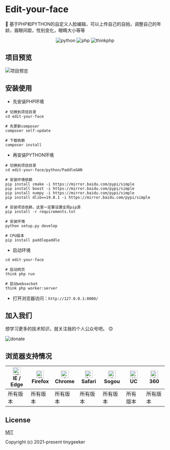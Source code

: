 # Edit-your-face
🌈 基于PHP和PYTHON的自定义人脸编辑，可以上传自己的自拍，调整自己的年龄，眉眼间距，性别变化，眼睛大小等等

<p align="center">
  <img src="https://img.shields.io/badge/python-==3.10.6-ff69b4.svg" alt="python">
  <img src="https://img.shields.io/badge/php-==7.2.19-brightgreen.svg" alt="php">
  <img src="https://img.shields.io/badge/thinkphp-==6.0.0-6bb59a.svg" alt="thinkphp">
</p>

## 项目预览

![项目预览](https://tinygeeker.github.io/p/edityourface.png)

## 安装使用

* 先安装PHP环境
```
# 切换到项目目录
cd edit-your-face

# 先更新composer
composer self-update

# 下载依赖
composer install
```

* 再安装PYTHON环境
```
# 切换到项目目录
cd edit-your-face/python/PaddleGAN

# 安装环境依赖
pip install cmake -i https://mirror.baidu.com/pypi/simple
pip install boost -i https://mirror.baidu.com/pypi/simple
pip install numpy -i https://mirror.baidu.com/pypi/simple
pip install dlib==19.8.1 -i https://mirror.baidu.com/pypi/simple

# 安装项目依赖，这里一定要设置全局pip源
pip install -r requirements.txt

# 安装环境
python setup.py develop

# CPU版本
pip install paddlepaddle
```

* 启动环境
```
cd edit-your-face

# 启动网页
think php run

# 启动websocket
think php worker:server
```

* 打开浏览器访问：`http://127.0.0.1:8000/`

## 加入我们

想学习更多的技术知识，就关注我的个人公众号吧。 :blush:

![donate](https://tinygeeker.github.io/tinygeeker/u/attention/matrix.jpeg)

## 浏览器支持情况

| [<img src="https://tinygeeker.github.io/tinygeeker/svg/ie.svg" alt="IE / Edge" width="24px" height="24px" />](https://godban.github.io/browsers-support-badges/)</br>IE / Edge | [<img src="https://tinygeeker.github.io/tinygeeker/svg/firefox.svg" alt="Firefox" width="24px" height="24px" />](https://godban.github.io/browsers-support-badges/)</br>Firefox | [<img src="https://tinygeeker.github.io/tinygeeker/svg/chrome.svg" alt="Chrome" width="24px" height="24px" />](https://godban.github.io/browsers-support-badges/)</br>Chrome | [<img src="https://tinygeeker.github.io/tinygeeker/svg/safari.svg" alt="Safari" width="24px" height="24px" />](https://godban.github.io/browsers-support-badges/)</br>Safari | [<img src="https://tinygeeker.github.io/tinygeeker/svg/sogou.svg" alt="Sogou" width="24px" height="24px" />](https://godban.github.io/browsers-support-badges/)</br>Sogou | [<img src="https://tinygeeker.github.io/tinygeeker/svg/uc.svg" alt="UC" width="24px" height="24px" />](https://godban.github.io/browsers-support-badges/)</br>UC | [<img src="https://tinygeeker.github.io/tinygeeker/svg/360.svg" alt="360" width="24px" height="24px" />](https://godban.github.io/browsers-support-badges/)</br>360 |
| --------- | --------- | --------- | --------- | --------- | --------- | --------- |
| 所有版本 | 所有版本 | 所有版本 | 所有版本 | 所有版本 | 所有版本 | 所有版本 |

## License

[MIT](https://github.com/tinygeeker/edit-your-face/blob/main/LICENSE)

Copyright (c) 2021-present tinygeeker